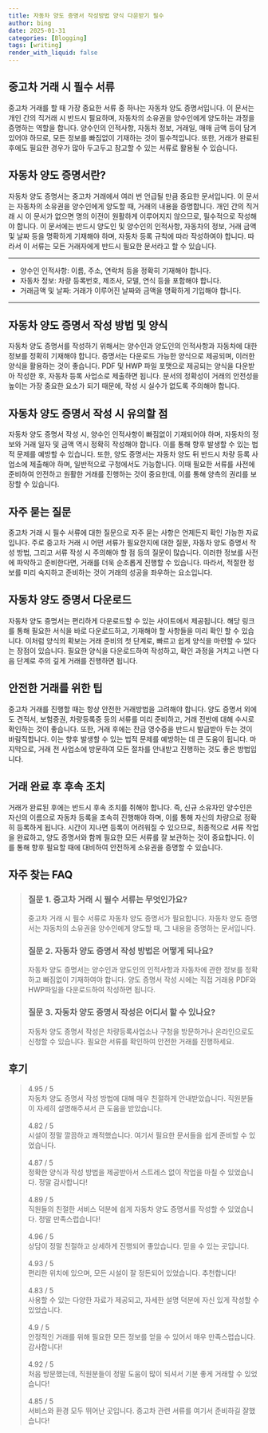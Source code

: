 ```yaml
---
title: 자동차 양도 증명서 작성방법 양식 다운받기 필수
author: bing
date: 2025-01-31
categories: [Blogging]
tags: [writing]
render_with_liquid: false
---
```



<h2 id='중고차_거래_필수_서류'>중고차 거래 시 필수 서류</h2>

<p>중고차 거래를 할 때 가장 중요한 서류 중 하나는 자동차 양도 증명서입니다. 이 문서는 개인 간의 직거래 시 반드시 필요하며, 자동차의 소유권을 양수인에게 양도하는 과정을 증명하는 역할을 합니다. 양수인의 인적사항, 자동차 정보, 거래일, 매매 금액 등이 담겨 있어야 하므로, 모든 정보를 빠짐없이 기재하는 것이 필수적입니다. 또한, 거래가 완료된 후에도 필요한 경우가 많아 두고두고 참고할 수 있는 서류로 활용될 수 있습니다.</p>

<h2 id='자동차_양도_증명서의_중요성'>자동차 양도 증명서란?</h2>

<p>자동차 양도 증명서는 중고차 거래에서 여러 번 언급될 만큼 중요한 문서입니다. 이 문서는 자동차의 소유권을 양수인에게 양도할 때, 거래의 내용을 증명합니다. 개인 간의 직거래 시 이 문서가 없으면 명의 이전이 원활하게 이루어지지 않으므로, 필수적으로 작성해야 합니다. 이 문서에는 반드시 양도인 및 양수인의 인적사항, 자동차의 정보, 거래 금액 및 날짜 등을 명확하게 기재해야 하며, 자동차 등록 규칙에 따라 작성하여야 합니다. 따라서 이 서류는 모든 거래자에게 반드시 필요한 문서라고 할 수 있습니다.</p>

<hr />

<ul>
    <li>양수인 인적사항: 이름, 주소, 연락처 등을 정확히 기재해야 합니다.</li>
    <li>자동차 정보: 차량 등록번호, 제조사, 모델, 연식 등을 포함해야 합니다.</li>
    <li>거래금액 및 날짜: 거래가 이루어진 날짜와 금액을 명확하게 기입해야 합니다.</li>
</ul>

<hr />

<h2 id='자동차_양도_증명서_작성_방법'>자동차 양도 증명서 작성 방법 및 양식</h2>

<p>자동차 양도 증명서를 작성하기 위해서는 양수인과 양도인의 인적사항과 자동차에 대한 정보를 정확히 기재해야 합니다. 증명서는 다운로드 가능한 양식으로 제공되며, 이러한 양식을 활용하는 것이 좋습니다. PDF 및 HWP 파일 포맷으로 제공되는 양식을 다운받아 작성한 후, 자동차 등록 사업소로 제출하면 됩니다. 문서의 정확성이 거래의 안전성을 높이는 가장 중요한 요소가 되기 때문에, 작성 시 실수가 없도록 주의해야 합니다.</p>

<h2 id='차량등록사업소_방문_및_온라인_신청'>자동차 양도 증명서 작성 시 유의할 점</h2>

<p>자동차 양도 증명서 작성 시, 양수인 인적사항이 빠짐없이 기재되어야 하며, 자동차의 정보와 거래 일자 및 금액 역시 정확히 작성해야 합니다. 이를 통해 향후 발생할 수 있는 법적 문제를 예방할 수 있습니다. 또한, 양도 증명서는 자동차 양도 뒤 반드시 차량 등록 사업소에 제출해야 하며, 일반적으로 구청에서도 가능합니다. 이때 필요한 서류를 사전에 준비하여 안전하고 원활한 거래를 진행하는 것이 중요한데, 이를 통해 양측의 권리를 보장할 수 있습니다.</p>

<h2 id='자주_묻는_질문'>자주 묻는 질문</h2>

<p>중고차 거래 시 필수 서류에 대한 질문으로 자주 묻는 사항은 언제든지 확인 가능한 자료입니다. 주로 중고차 거래 시 어떤 서류가 필요한지에 대한 질문, 자동차 양도 증명서 작성 방법, 그리고 서류 작성 시 주의해야 할 점 등의 질문이 많습니다. 이러한 정보를 사전에 파악하고 준비한다면, 거래를 더욱 순조롭게 진행할 수 있습니다. 따라서, 적절한 정보를 미리 숙지하고 준비하는 것이 거래의 성공을 좌우하는 요소입니다.</p>

<h2 id='자동차_양도_증명서_다운로드_링크'>자동차 양도 증명서 다운로드</h2>

<p>자동차 양도 증명서는 편리하게 다운로드할 수 있는 사이트에서 제공됩니다. 해당 링크를 통해 필요한 서식을 바로 다운로드하고, 기재해야 할 사항들을 미리 확인 할 수 있습니다. 이처럼 양식의 확보는 거래 준비의 첫 단계로, 빠르고 쉽게 양식을 마련할 수 있다는 장점이 있습니다. 필요한 양식을 다운로드하여 작성하고, 확인 과정을 거치고 나면 다음 단계로 주의 깊게 거래를 진행하면 됩니다.</p>

<h2 id='안전한_거래를_위한_팁'>안전한 거래를 위한 팁</h2>

<p>중고차 거래를 진행할 때는 항상 안전한 거래방법을 고려해야 합니다. 양도 증명서 외에도 견적서, 보험증권, 차량등록증 등의 서류를 미리 준비하고, 거래 전반에 대해 수시로 확인하는 것이 좋습니다. 또한, 거래 후에는 잔금 영수증을 반드시 발급받아 두는 것이 바람직합니다. 이는 향후 발생할 수 있는 법적 문제를 예방하는 데 큰 도움이 됩니다. 마지막으로, 거래 전 사업소에 방문하여 모든 절차를 안내받고 진행하는 것도 좋은 방법입니다.</p>

<h2 id='거래_완료후_후속조치'>거래 완료 후 후속 조치</h2>

<p>거래가 완료된 후에는 반드시 후속 조치를 취해야 합니다. 즉, 신규 소유자인 양수인은 자신의 이름으로 자동차 등록을 조속히 진행해야 하며, 이를 통해 자신의 차량으로 정확히 등록하게 됩니다. 시간이 지나면 등록이 어려워질 수 있으므로, 최종적으로 서류 작업을 완료하고, 양도 증명서와 함께 필요한 모든 서류를 잘 보관하는 것이 중요합니다. 이를 통해 향후 필요할 때에 대비하여 안전하게 소유권을 증명할 수 있습니다.</p>


<h2 id='자주_찾는_FAQ'>자주 찾는 FAQ</h2>
<div itemscope="" itemtype="https://schema.org/FAQPage"> 
<blockquote> 
<div itemscope="" itemprop="mainEntity" itemtype="https://schema.org/Question"> 
<h3 itemprop="name">질문 1. 중고차 거래 시 필수 서류는 무엇인가요?</h3> 
<div itemscope="" itemprop="acceptedAnswer" itemtype="https://schema.org/Answer"> 
<span itemprop="text"> 
<p>중고차 거래 시 필수 서류로 자동차 양도 증명서가 필요합니다. 자동차 양도 증명서는 자동차의 소유권을 양수인에게 양도할 때, 그 내용을 증명하는 문서입니다.</p> 
</span> 
</div> 
</div> 
<div itemscope="" itemprop="mainEntity" itemtype="https://schema.org/Question"> 
<h3 itemprop="name">질문 2. 자동차 양도 증명서 작성 방법은 어떻게 되나요?</h3> 
<div itemscope="" itemprop="acceptedAnswer" itemtype="https://schema.org/Answer"> 
<span itemprop="text"> 
<p>자동차 양도 증명서는 양수인과 양도인의 인적사항과 자동차에 관한 정보를 정확하고 빠짐없이 기재하여야 합니다. 양도 증명서 작성 시에는 직접 거래용 PDF와 HWP파일을 다운로드하여 작성하면 됩니다.</p> 
</span> 
</div> 
</div> 
<div itemscope="" itemprop="mainEntity" itemtype="https://schema.org/Question"> 
<h3 itemprop="name">질문 3. 자동차 양도 증명서 작성은 어디서 할 수 있나요?</h3> 
<div itemscope="" itemprop="acceptedAnswer" itemtype="https://schema.org/Answer"> 
<span itemprop="text"> 
<p>자동차 양도 증명서 작성은 차량등록사업소나 구청을 방문하거나 온라인으로도 신청할 수 있습니다. 필요한 서류를 확인하여 안전한 거래를 진행하세요.</p> 
</span> 
</div> 
</div> 
</blockquote> 
</div>
<h2 id='후기'>후기</h2>
<div itemscope itemtype="https://schema.org/Product">
  <blockquote>
  <div itemprop="review" itemscope itemtype="https://schema.org/Review">
      <div itemprop="reviewRating" itemscope itemtype="https://schema.org/Rating"> <span itemprop="ratingValue">4.95</span> / <span itemprop="bestRating">5</span> </div>
      <span itemprop="reviewBody">자동차 양도 증명서 작성 방법에 대해 매우 친절하게 안내받았습니다. 직원분들이 자세히 설명해주셔서 큰 도움을 받았습니다.</span>
  </div>
  <br>
  <div itemprop="review" itemscope itemtype="https://schema.org/Review">
      <div itemprop="reviewRating" itemscope itemtype="https://schema.org/Rating"> <span itemprop="ratingValue">4.82</span> / <span itemprop="bestRating">5</span> </div>
      <span itemprop="reviewBody">시설이 정말 깔끔하고 쾌적했습니다. 여기서 필요한 문서들을 쉽게 준비할 수 있었습니다.</span>
  </div>
  <br>
  <div itemprop="review" itemscope itemtype="https://schema.org/Review">
      <div itemprop="reviewRating" itemscope itemtype="https://schema.org/Rating"> <span itemprop="ratingValue">4.87</span> / <span itemprop="bestRating">5</span> </div>
      <span itemprop="reviewBody">정확한 양식과 작성 방법을 제공받아서 스트레스 없이 작업을 마칠 수 있었습니다. 정말 감사합니다!</span>
  </div>
  <br>
  <div itemprop="review" itemscope itemtype="https://schema.org/Review">
      <div itemprop="reviewRating" itemscope itemtype="https://schema.org/Rating"> <span itemprop="ratingValue">4.89</span> / <span itemprop="bestRating">5</span> </div>
      <span itemprop="reviewBody">직원들의 친절한 서비스 덕분에 쉽게 자동차 양도 증명서를 작성할 수 있었습니다. 정말 만족스럽습니다!</span>
  </div>
  <br>
  <div itemprop="review" itemscope itemtype="https://schema.org/Review">
      <div itemprop="reviewRating" itemscope itemtype="https://schema.org/Rating"> <span itemprop="ratingValue">4.96</span> / <span itemprop="bestRating">5</span> </div>
      <span itemprop="reviewBody">상담이 정말 친절하고 상세하게 진행되어 좋았습니다. 믿을 수 있는 곳입니다.</span>
  </div>
  <br>
  <div itemprop="review" itemscope itemtype="https://schema.org/Review">
      <div itemprop="reviewRating" itemscope itemtype="https://schema.org/Rating"> <span itemprop="ratingValue">4.93</span> / <span itemprop="bestRating">5</span> </div>
      <span itemprop="reviewBody">편리한 위치에 있으며, 모든 시설이 잘 정돈되어 있었습니다. 추천합니다!</span>
  </div>
  <br>
  <div itemprop="review" itemscope itemtype="https://schema.org/Review">
      <div itemprop="reviewRating" itemscope itemtype="https://schema.org/Rating"> <span itemprop="ratingValue">4.83</span> / <span itemprop="bestRating">5</span> </div>
      <span itemprop="reviewBody">사용할 수 있는 다양한 자료가 제공되고, 자세한 설명 덕분에 자신 있게 작성할 수 있었습니다.</span>
  </div>
  <br>
  <div itemprop="review" itemscope itemtype="https://schema.org/Review">
      <div itemprop="reviewRating" itemscope itemtype="https://schema.org/Rating"> <span itemprop="ratingValue">4.9</span> / <span itemprop="bestRating">5</span> </div>
      <span itemprop="reviewBody">안정적인 거래를 위해 필요한 모든 정보를 얻을 수 있어서 매우 만족스럽습니다. 감사합니다!</span>
  </div>
  <br>
  <div itemprop="review" itemscope itemtype="https://schema.org/Review">
      <div itemprop="reviewRating" itemscope itemtype="https://schema.org/Rating"> <span itemprop="ratingValue">4.92</span> / <span itemprop="bestRating">5</span> </div>
      <span itemprop="reviewBody">처음 방문했는데, 직원분들이 정말 도움이 많이 되셔서 기분 좋게 거래할 수 있었습니다!</span>
  </div>
  <br>
  <div itemprop="review" itemscope itemtype="https://schema.org/Review">
      <div itemprop="reviewRating" itemscope itemtype="https://schema.org/Rating"> <span itemprop="ratingValue">4.85</span> / <span itemprop="bestRating">5</span> </div>
      <span itemprop="reviewBody">서비스와 환경 모두 뛰어난 곳입니다. 중고차 관련 서류를 여기서 준비하길 잘했습니다!</span>
  </div>
  </blockquote>
</div>
